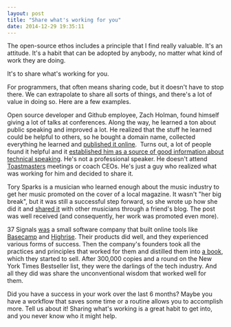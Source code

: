 ```yaml
---
layout: post
title: "Share what's working for you"
date: 2014-12-29 19:35:11
---
```


The open-source ethos includes a principle that I find really valuable. It's an attitude. It's a habit that can be adopted by anybody, no matter what kind of work they are doing.

It's to share what's working for you.

For programmers, that often means sharing code, but it doesn't have to stop there. We can extrapolate to share all sorts of things, and there's a lot of value in doing so. Here are a few examples.

Open source developer and Github employee, Zach Holman, found himself giving a lot of talks at conferences. Along the way, he learned a ton about public speaking and improved a lot. He realized that the stuff he learned could be helpful to others, so he bought a domain name, collected everything he learned and [published it online][1].  Turns out, a lot of people found it helpful and it [established him as a source of good information about technical speaking][2]. He's not a professional speaker. He doesn't attend [Toastmasters][3] meetings or coach CEOs. He's just a guy who realized what was working for him and decided to share it.

 [1]: http://speaking.io/
 [2]: http://www.bryanbraun.com/2014/11/26/go-online
 [3]: https://en.wikipedia.org/wiki/Toastmasters_International

Tory Sparks is a musician who learned enough about the music industry to get her music promoted on the cover of a local magazine. It wasn't "her big break", but it was still a successful step forward, so she wrote up how she did it and [shared it][4] with other musicians through a friend's blog. The post was well received (and consequently, her work was promoted even more).

 [4]: http://sivers.org/tori-sparks

37 Signals [was][5] a small software company that built online tools like [Basecamp][6] and [Highrise][7]. Their products did well, and they experienced various forms of success. Then the company's founders took all the practices and principles that worked for them and distilled them into [a book][8], which they started to sell. After 300,000 copies and a round on the New York Times Bestseller list, they were the darlings of the tech industry. And all they did was share the unconventional wisdom that worked well for them.

 [5]: http://37signals.com/
 [6]: https://basecamp.com/
 [7]: https://highrisehq.com/
 [8]: http://37signals.com/rework/

Did you have a success in your work over the last 6 months? Maybe you have a workflow that saves some time or a routine allows you to accomplish more. Tell us about it! Sharing what's working is a great habit to get into, and you never know who it might help.